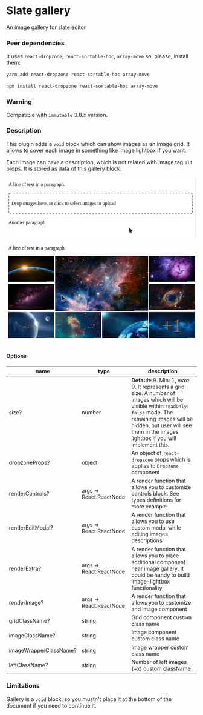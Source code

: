 # Slate gallery
An image gallery for slate editor

### Peer dependencies
It uses `react-dropzone`, `react-sortable-hoc`, `array-move` so, please, install them:

```bash
yarn add react-dropzone react-sortable-hoc array-move
```

```bash
npm install react-dropzone react-sortable-hoc array-move
```

### Warning
Compatible with `immutable` 3.8.x version.

### Description
This plugin adds a `void` block which can show images as an image grid. It allows to cover each image in something like image lightbox if you want.

Each image can have a description, which is not related with image tag `alt` props. It is stored as data of this gallery block.

![readOnly: false](./image.png)

![readOnly: true](./image.jpg)

#### Options
|name|type|description|
|---|---|---|
|size?|number|**Default:** 9. Min: 1, max: 9. It represents a grid size. A number of images which will be visible within `readOnly: false` mode. The remaining images will be hidden, but user will see them in the images lightbox if you will implement this.| 
|dropzoneProps?|object|An object of `react-dropzone` props which is applies to `Dropzone` component|
|renderControls?|args => React.ReactNode|A render function that allows you to customize controls block. See types definitions for more example|
|renderEditModal?|args => React.ReactNode|A render function that allows you to use custom modal while editing images descriptions|
|renderExtra?|args => React.ReactNode|A render function that allows you to place additional component near image gallery. It could be handy to build image-lightbox functionality|
|renderImage?|args => React.ReactNode|A render function that allows you to customize and image component|
|gridClassName?|string|Grid component custom class name|
|imageClassName?|string|Image component custom class name|
|imageWrapperClassName?|string|Image wrapper custom class name|
|leftClassName?|string|Number of left images (+x) custom className|

### Limitations
Gallery is a `void` block, so you mustn't place it at the bottom of the document if you need to continue it.
 